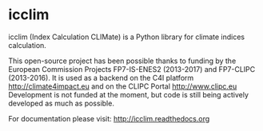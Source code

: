 icclim
======

icclim (Index Calculation CLIMate) is a Python library for climate indices calculation.

This open-source project has been possible thanks to funding by the European Commission Projects FP7-IS-ENES2 (2013-2017) and FP7-CLIPC (2013-2016).
It is used as a backend on the C4I platform http://climate4impact.eu and on the CLIPC Portal http://www.clipc.eu
Development is not funded at the moment, but code is still being actively developed as much as possible.

For documentation please visit: http://icclim.readthedocs.org
